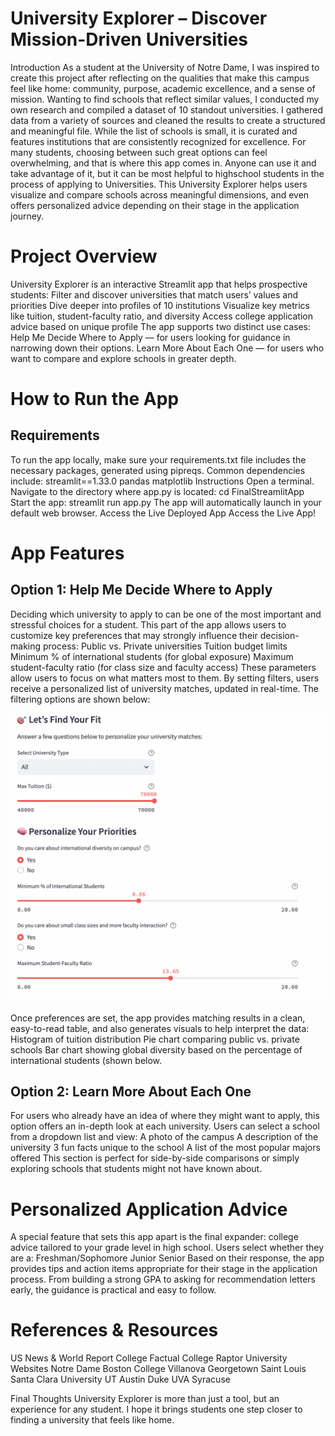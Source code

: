 # University Explorer – Discover Mission-Driven Universities
Introduction
As a student at the University of Notre Dame, I was inspired to create this project after reflecting on the qualities that make this campus feel like home: community, purpose, academic excellence, and a sense of mission. Wanting to find schools that reflect similar values, I conducted my own research and compiled a dataset of 10 standout universities. I gathered data from a variety of sources and cleaned the results to create a structured and meaningful file.
While the list of schools is small, it is curated and features institutions that are consistently recognized for excellence. For many students, choosing between such great options can feel overwhelming, and that is where this app comes in. Anyone can use it and take advantage of it, but it can be most helpful to highschool students in the process of applying to Universities. This University Explorer helps users visualize and compare schools across meaningful dimensions, and even offers personalized advice depending on their stage in the application journey.

# Project Overview
University Explorer is an interactive Streamlit app that helps prospective students:
Filter and discover universities that match users’ values and priorities
Dive deeper into profiles of 10 institutions
Visualize key metrics like tuition, student-faculty ratio, and diversity
Access college application advice based on unique profile
The app supports two distinct use cases:
Help Me Decide Where to Apply — for users looking for guidance in narrowing down their options.
Learn More About Each One — for users who want to compare and explore schools in greater depth.

# How to Run the App
## Requirements
To run the app locally, make sure your requirements.txt file includes the necessary packages, generated using pipreqs. Common dependencies include:
streamlit==1.33.0
pandas
matplotlib
Instructions
Open a terminal.
Navigate to the directory where app.py is located:
cd FinalStreamlitApp
Start the app:
streamlit run app.py
The app will automatically launch in your default web browser.
Access the Live Deployed App
Access the Live App!

# App Features
## Option 1: Help Me Decide Where to Apply
Deciding which university to apply to can be one of the most important and stressful choices for a student. This part of the app allows users to customize key preferences that may strongly influence their decision-making process:
Public vs. Private universities
Tuition budget limits
Minimum % of international students (for global exposure)
Maximum student-faculty ratio (for class size and faculty access)
These parameters allow users to focus on what matters most to them. By setting filters, users receive a personalized list of university matches, updated in real-time. The filtering options are shown below: 

![ ](images/filters.png)

Once preferences are set, the app provides matching results in a clean, easy-to-read table, and also generates visuals to help interpret the data:
Histogram of tuition distribution
Pie chart comparing public vs. private schools
Bar chart showing global diversity based on the percentage of international students (shown below. 

## Option 2: Learn More About Each One
For users who already have an idea of where they might want to apply, this option offers an in-depth look at each university. Users can select a school from a dropdown list and view:
A photo of the campus
A  description of the university
3 fun facts unique to the school
A list of the most popular majors offered
This section is perfect for side-by-side comparisons or simply exploring schools that students might not have known about.

# Personalized Application Advice
A special feature that sets this app apart is the final expander: college advice tailored to your grade level in high school. 
Users select whether they are a:
Freshman/Sophomore
Junior
Senior
Based on their response, the app provides tips and action items appropriate for their stage in the application process. From building a strong GPA to asking for recommendation letters early, the guidance is practical and easy to follow.

# References & Resources
US News & World Report
College Factual
College Raptor
University Websites
Notre Dame
Boston College
Villanova
Georgetown
Saint Louis
Santa Clara University
UT Austin
Duke
UVA
Syracuse

Final Thoughts
University Explorer is more than just a tool, but an experience for any student. I hope it brings students one step closer to finding a university that feels like home.

